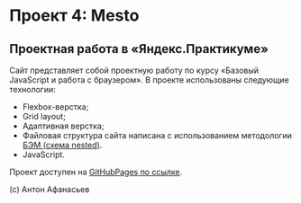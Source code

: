 # Проект 4: Mesto

## Проектная работа в «Яндекс.Практикуме»

Сайт представляет собой проектную работу по курсу «Базовый JavaScript и работа с браузером». В проекте использованы следующие технологии:
* Flexbox-верстка;
* Grid layout;
* Адаптивная верстка;
* Файловая структура сайта написана с использованием методологии [БЭМ (схема nested)](_https://ru.bem.info/methodology/filestructure/_).
* JavaScript.

Проект доступен на [GitHubPages по ссылке](_https://afanassiev.github.io/russian-travel/_).

(c) Антон Афанасьев